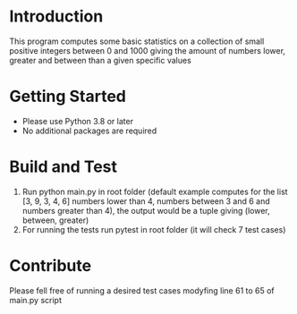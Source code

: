 # Introduction 
This program computes some basic statistics on a collection of small positive integers between 0 and 1000 giving the amount of numbers lower, greater and between than a given specific values 

# Getting Started
- Please use Python 3.8 or later
- No additional packages are required

# Build and Test
1. Run python main.py in root folder (default example computes for the list [3, 9, 3, 4, 6] numbers lower than 4, numbers between 3 and 6 and numbers greater than 4), the output would be a tuple giving (lower, between, greater)
2. For running the tests run pytest in root folder (it will check 7 test cases)

# Contribute
Please fell free of running a desired test cases modyfing line 61 to 65 of main.py script